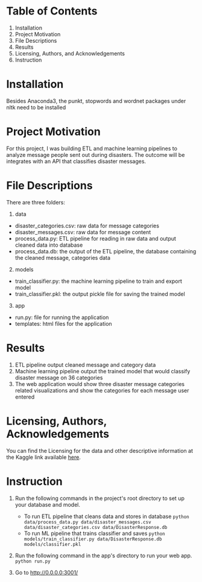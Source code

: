 # Table of Contents
1. Installation
2. Project Motivation
3. File Descriptions
4. Results
5. Licensing, Authors, and Acknowledgements
6. Instruction

# Installation
Besides Anaconda3, the punkt, stopwords and wordnet packages under nltk need to be installed

# Project Motivation
For this project, I was building ETL and machine learning pipelines to analyze message people sent out during disasters. The outcome will be integrates with an API that classifies disaster messages.

# File Descriptions
There are three folders:
1. data
* disaster_categories.csv: raw data for message categories
* disaster_messages.csv: raw data for message content
* process_data.py: ETL pipeline for reading in raw data and output cleaned data into database
* process_data.db: the output of the ETL pipeline, the database containing the cleaned message, categories data

2. models
* train_classifier.py: the machine learning pipeline to train and export model
* train_classifier.pkl: the output pickle file for saving the trained model

3. app
* run.py: file for running the application
* templates: html files for the application

# Results
1. ETL pipeline output cleaned message and category data
2. Machine learning pipeline output the trained model that would classify disaster message on 36 categories
3. The web application would show three disaster message categories related visualizations and show the categories for each message user entered

# Licensing, Authors, Acknowledgements
You can find the Licensing for the data and other descriptive information at the Kaggle link available [here]( https://www.kaggle.com/airbnb/seattle/data#listings.csv). 

# Instruction
1. Run the following commands in the project's root directory to set up your database and model.

    - To run ETL pipeline that cleans data and stores in database
        `python data/process_data.py data/disaster_messages.csv data/disaster_categories.csv data/DisasterResponse.db`
    - To run ML pipeline that trains classifier and saves
        `python models/train_classifier.py data/DisasterResponse.db models/classifier.pkl`

2. Run the following command in the app's directory to run your web app.
    `python run.py`

3. Go to http://0.0.0.0:3001/
